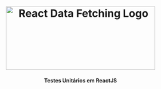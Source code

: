 <h1 align="center">
    <img alt="React Data Fetching Logo" width="400" height="170" src="https://user-images.githubusercontent.com/58401291/154842093-d62e256e-5655-43b9-b1fd-939e504e7042.png" />
    <br>
</h1>


<h4 align="center">
Testes Unitários em ReactJS
</h4>
